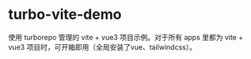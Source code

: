 # turbo-vite-demo
使用 turborepo 管理的 vite + vue3 项目示例。对于所有 apps 里都为 vite + vue3 项目时，可开箱即用（全局安装了vue、tailwindcss）。
